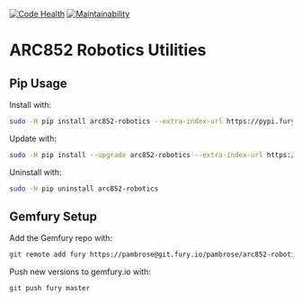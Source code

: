 [![Code Health](https://landscape.io/github/athenian-robotics/arc852-robotics/master/landscape.svg?style=flat)](https://landscape.io/github/athenian-robotics/arc852-robotics/master)
[![Maintainability](https://api.codeclimate.com/v1/badges/f1537538c97f8f4bfcb6/maintainability)](https://codeclimate.com/github/athenian-robotics/arc852-robotics/maintainability)

# ARC852 Robotics Utilities

## Pip Usage

Install with:
```bash
sudo -H pip install arc852-robotics --extra-index-url https://pypi.fury.io/N2f8N1MCmujcumus6Sfn/pambrose/
```

Update with:
```bash
sudo -H pip install --upgrade arc852-robotics --extra-index-url https://pypi.fury.io/N2f8N1MCmujcumus6Sfn/pambrose/
```

Uninstall with:
```bash
sudo -H pip uninstall arc852-robotics
```

## Gemfury Setup

Add the Gemfury repo with:
```bash
git remote add fury https://pambrose@git.fury.io/pambrose/arc852-robotics.git
```

Push new versions to gemfury.io with:
```bash
git push fury master
```
